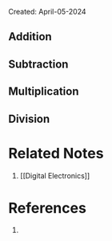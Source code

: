 Created: April-05-2024

## Addition


## Subtraction


## Multiplication


## Division


# Related Notes

1. [[Digital Electronics]]
# References

1. 